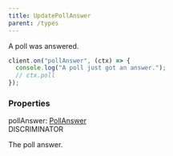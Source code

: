```yaml
---
title: UpdatePollAnswer
parent: /types
---
```


A poll was answered.

```ts
client.on("pollAnswer", (ctx) => {
  console.log("A poll just got an answer.");
  // ctx.poll
});
```

### Properties

<div class="flex flex-col gap-3"><div><div class="flex gap-2"><div class="font-mono p" id="p_pollAnswer" data-anchor><span class="font-bold">pollAnswer</span><span class="opacity-50">:</span> <a href="/types/pollanswer"  >PollAnswer</a></div><div class="flex items-center"><div class="bg-dbt px-1.5 rounded-md select-none text-fgt text-[10px]">DISCRIMINATOR</div></div></div><div class="pl-3"><div class="no-margin">

The poll answer.

</div></div></div></div>

